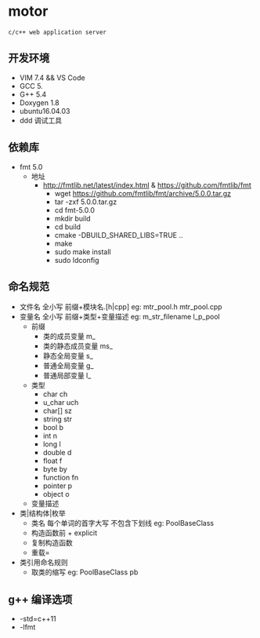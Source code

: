# motor

    c/c++ web application server

## 开发环境

* VIM 7.4 && VS Code
* GCC 5.
* G++ 5.4
* Doxygen 1.8
* ubuntu16.04.03
* ddd 调试工具

## 依赖库

* fmt 5.0
  * 地址
    * http://fmtlib.net/latest/index.html & https://github.com/fmtlib/fmt
      * wget https://github.com/fmtlib/fmt/archive/5.0.0.tar.gz
      * tar -zxf 5.0.0.tar.gz
      * cd fmt-5.0.0
      * mkdir build
      * cd build
      * cmake -DBUILD_SHARED_LIBS=TRUE ..
      * make
      * sudo make install
      * sudo ldconfig 

## 命名规范

* 文件名 全小写 前缀+模块名.[h|cpp] eg: mtr_pool.h mtr_pool.cpp
* 变量名 全小写 前缀+类型+变量描述 eg: m_str_filename l_p_pool
  * 前缀
    * 类的成员变量       m_
    * 类的静态成员变量    ms_
    * 静态全局变量       s_
    * 普通全局变量       g_
    * 普通局部变量       l_
  * 类型
    * char        ch
    * u_char      uch
    * char[]      sz
    * string      str
    * bool        b
    * int         n
    * long        l
    * double      d
    * float       f
    * byte        by
    * function    fn
    * pointer     p
    * object      o
  * 变量描述  
* 类|结构体|枚举
  * 类名 每个单词的首字大写 不包含下划线 eg: PoolBaseClass
  * 构造函数前 + explicit
  * 复制构造函数
  * 重载=
* 类引用命名规则
  * 取类的缩写  eg: PoolBaseClass  pb

## g++ 编译选项

* -std=c++11
* -lfmt